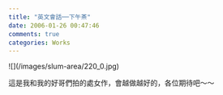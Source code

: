 ```yaml
---
title: "英文會話──下午茶"
date: 2006-01-26 00:47:46
comments: true
categories: Works
---
```

<p>![](/images/slum-area/220_0.jpg)</p><p>這是我和我的好哥們拍的處女作，會越做越好的，各位期待吧～～</p>
